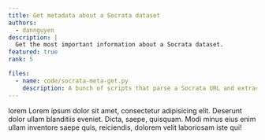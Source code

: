 ```yaml
---
title: Get metadata about a Socrata dataset
authors:
  - dannguyen
description: |
  Get the most important information about a Socrata dataset.
featured: true
rank: 5

files:
  - name: code/socrata-meta-get.py
    description: A bunch of scripts that parse a Socrata URL and extracts a preview of useful metadata, including number of rows and columns, updated timestamps, and usage metrics
---
```



lorem Lorem ipsum dolor sit amet, consectetur adipisicing elit. Deserunt dolor ullam blanditiis eveniet. Dicta, saepe, quisquam. Modi minus eius enim ullam inventore saepe quis, reiciendis, dolorem velit laboriosam iste qui!
